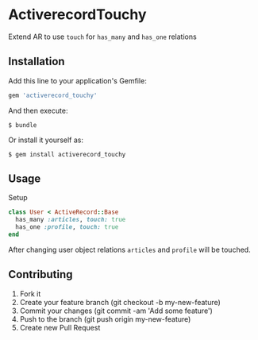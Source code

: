 # ActiverecordTouchy


Extend AR to use `touch` for `has_many` and `has_one` relations

## Installation

Add this line to your application's Gemfile:

```ruby
gem 'activerecord_touchy'
```

And then execute:

    $ bundle

Or install it yourself as:

    $ gem install activerecord_touchy
    
## Usage

Setup

```ruby
class User < ActiveRecord::Base
  has_many :articles, touch: true
  has_one :profile, touch: true
end
```

After changing user object relations `articles` and `profile` will be touched.

## Contributing
1. Fork it
2. Create your feature branch (git checkout -b my-new-feature)
3. Commit your changes (git commit -am 'Add some feature')
4. Push to the branch (git push origin my-new-feature)
5. Create new Pull Request

